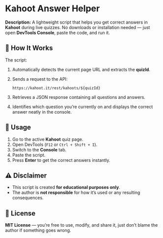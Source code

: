 # Kahoot Answer Helper

**Description:**
A lightweight script that helps you get correct answers in **Kahoot** during live quizzes.
No downloads or installation needed — just open **DevTools Console**, paste the code, and run it.

## 🔧 How It Works

The script:

1. Automatically detects the current page URL and extracts the **quizId**.
2. Sends a request to the API:

   ```
   https://kahoot.it/rest/kahoots/${quizId}
   ```
3. Retrieves a JSON response containing all questions and answers.
4. Identifies which question you’re currently on and displays the correct answer neatly in the console.

## 🚀 Usage

1. Go to the active **Kahoot** quiz page.
2. Open DevTools (`F12` or `Ctrl + Shift + I`).
3. Switch to the **Console** tab.
4. Paste the script.
5. Press **Enter** to get the correct answers instantly.

## ⚠️ Disclaimer

* This script is created **for educational purposes only**.
* The author is **not responsible** for how it’s used or any resulting consequences.

## 📄 License

**MIT License** — you’re free to use, modify, and share it, just don’t blame the author if something goes wrong.
